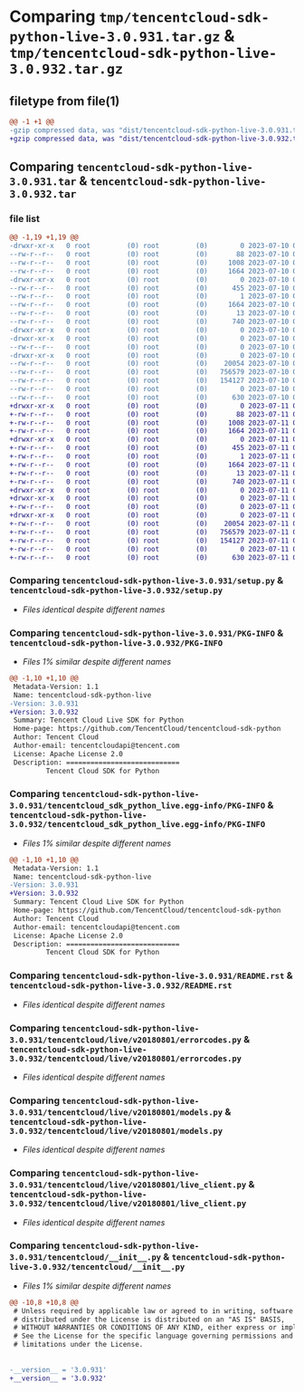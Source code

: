 # Comparing `tmp/tencentcloud-sdk-python-live-3.0.931.tar.gz` & `tmp/tencentcloud-sdk-python-live-3.0.932.tar.gz`

## filetype from file(1)

```diff
@@ -1 +1 @@
-gzip compressed data, was "dist/tencentcloud-sdk-python-live-3.0.931.tar", last modified: Mon Jul 10 00:43:33 2023, max compression
+gzip compressed data, was "dist/tencentcloud-sdk-python-live-3.0.932.tar", last modified: Tue Jul 11 00:48:47 2023, max compression
```

## Comparing `tencentcloud-sdk-python-live-3.0.931.tar` & `tencentcloud-sdk-python-live-3.0.932.tar`

### file list

```diff
@@ -1,19 +1,19 @@
-drwxr-xr-x   0 root         (0) root         (0)        0 2023-07-10 00:43:33.000000 tencentcloud-sdk-python-live-3.0.931/
--rw-r--r--   0 root         (0) root         (0)       88 2023-07-10 00:43:33.000000 tencentcloud-sdk-python-live-3.0.931/setup.cfg
--rw-r--r--   0 root         (0) root         (0)     1008 2023-07-10 00:43:33.000000 tencentcloud-sdk-python-live-3.0.931/setup.py
--rw-r--r--   0 root         (0) root         (0)     1664 2023-07-10 00:43:33.000000 tencentcloud-sdk-python-live-3.0.931/PKG-INFO
-drwxr-xr-x   0 root         (0) root         (0)        0 2023-07-10 00:43:33.000000 tencentcloud-sdk-python-live-3.0.931/tencentcloud_sdk_python_live.egg-info/
--rw-r--r--   0 root         (0) root         (0)      455 2023-07-10 00:43:33.000000 tencentcloud-sdk-python-live-3.0.931/tencentcloud_sdk_python_live.egg-info/SOURCES.txt
--rw-r--r--   0 root         (0) root         (0)        1 2023-07-10 00:43:33.000000 tencentcloud-sdk-python-live-3.0.931/tencentcloud_sdk_python_live.egg-info/dependency_links.txt
--rw-r--r--   0 root         (0) root         (0)     1664 2023-07-10 00:43:33.000000 tencentcloud-sdk-python-live-3.0.931/tencentcloud_sdk_python_live.egg-info/PKG-INFO
--rw-r--r--   0 root         (0) root         (0)       13 2023-07-10 00:43:33.000000 tencentcloud-sdk-python-live-3.0.931/tencentcloud_sdk_python_live.egg-info/top_level.txt
--rw-r--r--   0 root         (0) root         (0)      740 2023-07-10 00:43:33.000000 tencentcloud-sdk-python-live-3.0.931/README.rst
-drwxr-xr-x   0 root         (0) root         (0)        0 2023-07-10 00:43:33.000000 tencentcloud-sdk-python-live-3.0.931/tencentcloud/
-drwxr-xr-x   0 root         (0) root         (0)        0 2023-07-10 00:43:33.000000 tencentcloud-sdk-python-live-3.0.931/tencentcloud/live/
--rw-r--r--   0 root         (0) root         (0)        0 2023-07-10 00:43:33.000000 tencentcloud-sdk-python-live-3.0.931/tencentcloud/live/__init__.py
-drwxr-xr-x   0 root         (0) root         (0)        0 2023-07-10 00:43:33.000000 tencentcloud-sdk-python-live-3.0.931/tencentcloud/live/v20180801/
--rw-r--r--   0 root         (0) root         (0)    20054 2023-07-10 00:43:33.000000 tencentcloud-sdk-python-live-3.0.931/tencentcloud/live/v20180801/errorcodes.py
--rw-r--r--   0 root         (0) root         (0)   756579 2023-07-10 00:43:33.000000 tencentcloud-sdk-python-live-3.0.931/tencentcloud/live/v20180801/models.py
--rw-r--r--   0 root         (0) root         (0)   154127 2023-07-10 00:43:33.000000 tencentcloud-sdk-python-live-3.0.931/tencentcloud/live/v20180801/live_client.py
--rw-r--r--   0 root         (0) root         (0)        0 2023-07-10 00:43:33.000000 tencentcloud-sdk-python-live-3.0.931/tencentcloud/live/v20180801/__init__.py
--rw-r--r--   0 root         (0) root         (0)      630 2023-07-10 00:43:33.000000 tencentcloud-sdk-python-live-3.0.931/tencentcloud/__init__.py
+drwxr-xr-x   0 root         (0) root         (0)        0 2023-07-11 00:48:47.000000 tencentcloud-sdk-python-live-3.0.932/
+-rw-r--r--   0 root         (0) root         (0)       88 2023-07-11 00:48:47.000000 tencentcloud-sdk-python-live-3.0.932/setup.cfg
+-rw-r--r--   0 root         (0) root         (0)     1008 2023-07-11 00:48:47.000000 tencentcloud-sdk-python-live-3.0.932/setup.py
+-rw-r--r--   0 root         (0) root         (0)     1664 2023-07-11 00:48:47.000000 tencentcloud-sdk-python-live-3.0.932/PKG-INFO
+drwxr-xr-x   0 root         (0) root         (0)        0 2023-07-11 00:48:47.000000 tencentcloud-sdk-python-live-3.0.932/tencentcloud_sdk_python_live.egg-info/
+-rw-r--r--   0 root         (0) root         (0)      455 2023-07-11 00:48:47.000000 tencentcloud-sdk-python-live-3.0.932/tencentcloud_sdk_python_live.egg-info/SOURCES.txt
+-rw-r--r--   0 root         (0) root         (0)        1 2023-07-11 00:48:47.000000 tencentcloud-sdk-python-live-3.0.932/tencentcloud_sdk_python_live.egg-info/dependency_links.txt
+-rw-r--r--   0 root         (0) root         (0)     1664 2023-07-11 00:48:47.000000 tencentcloud-sdk-python-live-3.0.932/tencentcloud_sdk_python_live.egg-info/PKG-INFO
+-rw-r--r--   0 root         (0) root         (0)       13 2023-07-11 00:48:47.000000 tencentcloud-sdk-python-live-3.0.932/tencentcloud_sdk_python_live.egg-info/top_level.txt
+-rw-r--r--   0 root         (0) root         (0)      740 2023-07-11 00:48:47.000000 tencentcloud-sdk-python-live-3.0.932/README.rst
+drwxr-xr-x   0 root         (0) root         (0)        0 2023-07-11 00:48:47.000000 tencentcloud-sdk-python-live-3.0.932/tencentcloud/
+drwxr-xr-x   0 root         (0) root         (0)        0 2023-07-11 00:48:47.000000 tencentcloud-sdk-python-live-3.0.932/tencentcloud/live/
+-rw-r--r--   0 root         (0) root         (0)        0 2023-07-11 00:48:47.000000 tencentcloud-sdk-python-live-3.0.932/tencentcloud/live/__init__.py
+drwxr-xr-x   0 root         (0) root         (0)        0 2023-07-11 00:48:47.000000 tencentcloud-sdk-python-live-3.0.932/tencentcloud/live/v20180801/
+-rw-r--r--   0 root         (0) root         (0)    20054 2023-07-11 00:48:47.000000 tencentcloud-sdk-python-live-3.0.932/tencentcloud/live/v20180801/errorcodes.py
+-rw-r--r--   0 root         (0) root         (0)   756579 2023-07-11 00:48:47.000000 tencentcloud-sdk-python-live-3.0.932/tencentcloud/live/v20180801/models.py
+-rw-r--r--   0 root         (0) root         (0)   154127 2023-07-11 00:48:47.000000 tencentcloud-sdk-python-live-3.0.932/tencentcloud/live/v20180801/live_client.py
+-rw-r--r--   0 root         (0) root         (0)        0 2023-07-11 00:48:47.000000 tencentcloud-sdk-python-live-3.0.932/tencentcloud/live/v20180801/__init__.py
+-rw-r--r--   0 root         (0) root         (0)      630 2023-07-11 00:48:47.000000 tencentcloud-sdk-python-live-3.0.932/tencentcloud/__init__.py
```

### Comparing `tencentcloud-sdk-python-live-3.0.931/setup.py` & `tencentcloud-sdk-python-live-3.0.932/setup.py`

 * *Files identical despite different names*

### Comparing `tencentcloud-sdk-python-live-3.0.931/PKG-INFO` & `tencentcloud-sdk-python-live-3.0.932/PKG-INFO`

 * *Files 1% similar despite different names*

```diff
@@ -1,10 +1,10 @@
 Metadata-Version: 1.1
 Name: tencentcloud-sdk-python-live
-Version: 3.0.931
+Version: 3.0.932
 Summary: Tencent Cloud Live SDK for Python
 Home-page: https://github.com/TencentCloud/tencentcloud-sdk-python
 Author: Tencent Cloud
 Author-email: tencentcloudapi@tencent.com
 License: Apache License 2.0
 Description: ============================
         Tencent Cloud SDK for Python
```

### Comparing `tencentcloud-sdk-python-live-3.0.931/tencentcloud_sdk_python_live.egg-info/PKG-INFO` & `tencentcloud-sdk-python-live-3.0.932/tencentcloud_sdk_python_live.egg-info/PKG-INFO`

 * *Files 1% similar despite different names*

```diff
@@ -1,10 +1,10 @@
 Metadata-Version: 1.1
 Name: tencentcloud-sdk-python-live
-Version: 3.0.931
+Version: 3.0.932
 Summary: Tencent Cloud Live SDK for Python
 Home-page: https://github.com/TencentCloud/tencentcloud-sdk-python
 Author: Tencent Cloud
 Author-email: tencentcloudapi@tencent.com
 License: Apache License 2.0
 Description: ============================
         Tencent Cloud SDK for Python
```

### Comparing `tencentcloud-sdk-python-live-3.0.931/README.rst` & `tencentcloud-sdk-python-live-3.0.932/README.rst`

 * *Files identical despite different names*

### Comparing `tencentcloud-sdk-python-live-3.0.931/tencentcloud/live/v20180801/errorcodes.py` & `tencentcloud-sdk-python-live-3.0.932/tencentcloud/live/v20180801/errorcodes.py`

 * *Files identical despite different names*

### Comparing `tencentcloud-sdk-python-live-3.0.931/tencentcloud/live/v20180801/models.py` & `tencentcloud-sdk-python-live-3.0.932/tencentcloud/live/v20180801/models.py`

 * *Files identical despite different names*

### Comparing `tencentcloud-sdk-python-live-3.0.931/tencentcloud/live/v20180801/live_client.py` & `tencentcloud-sdk-python-live-3.0.932/tencentcloud/live/v20180801/live_client.py`

 * *Files identical despite different names*

### Comparing `tencentcloud-sdk-python-live-3.0.931/tencentcloud/__init__.py` & `tencentcloud-sdk-python-live-3.0.932/tencentcloud/__init__.py`

 * *Files 1% similar despite different names*

```diff
@@ -10,8 +10,8 @@
 # Unless required by applicable law or agreed to in writing, software
 # distributed under the License is distributed on an "AS IS" BASIS,
 # WITHOUT WARRANTIES OR CONDITIONS OF ANY KIND, either express or implied.
 # See the License for the specific language governing permissions and
 # limitations under the License.
 
 
-__version__ = '3.0.931'
+__version__ = '3.0.932'
```

